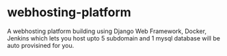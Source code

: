 # webhosting-platform
A webhosting platform building using Django Web Framework, Docker, Jenkins which lets you host upto 5 subdomain and 1 mysql database will be auto provisined for you.
